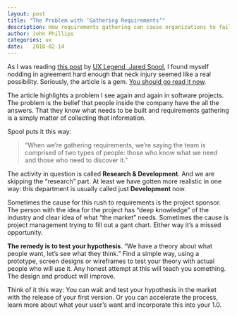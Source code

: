 ```yaml
---
layout: post
title: "The Problem with ‘Gathering Requirements’"
description: How requirements gathering can cause organizations to fail to do research.
author: John Phillips
categories: ux
date:   2018-02-14 
---
```


<div class="intro" markdown="1">

As I was reading [this post][1] by [UX Legend, Jared Spool][2], I found myself nodding in agreement hard enough that neck injury seemed like a real possibility. Seriously, the article is a gem. [You should go read it now][1].

[1]: https://articles.uie.com/requirements_gathering/
[2]: https://en.wikipedia.org/wiki/Jared_Spool

The article highlights a problem I see again and again in software projects. The problem is the belief that people inside the company have the all the answers. That they know what needs to be built and requirements gathering is a simply matter of collecting that information.

</div>


Spool puts it this way:  
> “When we’re gathering requirements, we’re saying the team is comprised of two types of people: those who know what we need and those who need to discover it.”

The activity in question is called **Research & Development**. And we are skipping the “research” part. At least we have gotten more realistic in one way: this department is usually called just **Development** now.

Sometimes the cause for this rush to requirements is the project sponsor. The person with the idea for the project has “deep knowledge” of the industry and clear idea of what “the market” needs. Sometimes the cause is project management trying to fill out a gant chart. Either way it’s a missed opportunity.

**The remedy is to test your hypothesis**. “We have a theory about what people want, let’s see what they think.” Find a simple way, using a prototype, screen designs or wireframes to test your theory with actual people who will use it. Any honest attempt at this will teach you something. The design and product will improve. 

Think of it this way: You can wait and test your hypothesis in the market with the release of your first version. Or you can accelerate the process, learn more about what your user’s want and incorporate this into your 1.0.
